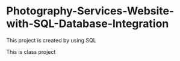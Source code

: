 # Photography-Services-Website-with-SQL-Database-Integration

This project is created by using SQL

This is class project
